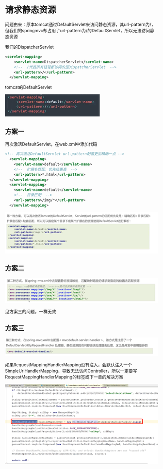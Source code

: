 # 请求静态资源

问题由来：原本tomcat通过DefaultServlet来访问静态资源，其url-pattern为/，但我们的springmvc却占用了url-pattern为/的DefaultServlet，所以无法访问静态资源

我们的DispatcherServlet

```xml
<servlet-mapping>
    <servlet-name>DispatcherServlet</servlet-name>
    <!--  /代表所有轻轻都访问的是DispatcherServlet  -->
    <url-pattern>/</url-pattern>
  </servlet-mapping>
```

tomcat的DefaultServlet

![1685856643425](image/23-06-02-请求静态资源/1685856643425.png)

## 方案一

再次激活DefaultServlet，在web.xml中添加代码

```xml
<!-- 再次激活DefaultServlet url-pattern配置更加精确一点 -->
  <servlet-mapping>
    <servlet-name>default</servlet-name>
    <!--  扩展名匹配，优先级更高  -->
    <url-pattern>*.html</url-pattern>
  </servlet-mapping>
  <servlet-mapping>
    <servlet-name>default</servlet-name>
    <!--  目录匹配  -->
    <url-pattern>/img/*</url-pattern>
  </servlet-mapping>
```

![1685857062013](image/23-06-02-请求静态资源/1685857062013.png)

## 方案二

![1685857095910](image/23-06-02-请求静态资源/1685857095910.png)

见方案三的问题，一样无效

## 方案三

![1685857106372](image/23-06-02-请求静态资源/1685857106372.png)

如果RequestMappingHandlerMapping没有注入，会默认注入一个SimpleUrlHandlerMapping，导致无法访问Controller，所以一定要写RequestMappingHandlerMapping的标签或下一章的解决方案

![1685858741045](image/23-06-02-请求静态资源/1685858741045.png)
